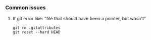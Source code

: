 
### Common issues

1. If git error like: "file that should have been a pointer, but wasn't"
   ```
   git rm .gitattributes
   git reset --hard HEAD
   ```

